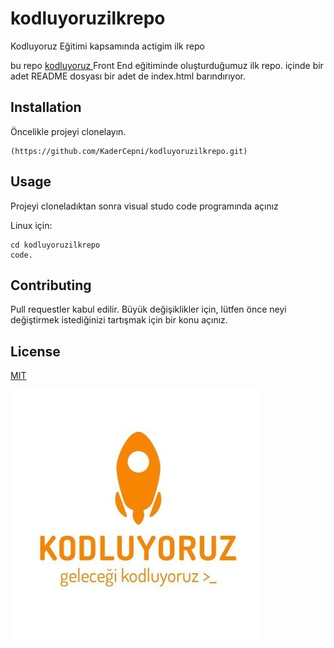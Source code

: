 # kodluyoruzilkrepo
Kodluyoruz Eğitimi kapsamında actigim ilk repo

bu repo [kodluyoruz ](https://kodluyoruz.com) Front End eğitiminde oluşturduğumuz ilk repo. içinde bir adet README dosyası bir adet de index.html barındırıyor.

## Installation

Öncelikle projeyi clonelayın.
```
(https://github.com/KaderCepni/kodluyoruzilkrepo.git)
```
## Usage

Projeyi cloneladıktan sonra visual studo code programında açınız

Linux için:

```
cd kodluyoruzilkrepo
code.
```


## Contributing

Pull requestler kabul edilir. Büyük değişiklikler için, lütfen önce neyi değiştirmek istediğinizi tartışmak için bir konu açınız.

## License
[MIT](https://choosealicense.com/licenses/mit/)



![PROJEM](https://raw.githubusercontent.com/Kodluyoruz/taskforce/git/git/markdown-nedir-nasil-kullaniriz-/figures/kodluyoruz_logo.jpg)

